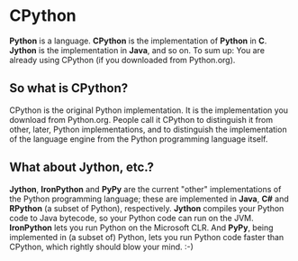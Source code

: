 # CPython

**Python** is a language. **CPython** is the implementation of **Python** in **C**. **Jython** is the implementation in **Java**, and so on. To sum up: You are already using CPython (if you downloaded from Python.org).

## So what is CPython?

CPython is the original Python implementation. It is the implementation you download from Python.org. People call it CPython to distinguish it from other, later, Python implementations, and to distinguish the implementation of the language engine from the Python programming language itself.

## What about Jython, etc.?

**Jython**, **IronPython** and **PyPy** are the current "other" implementations of the Python programming language; these are implemented in **Java**, **C#** and **RPython** (a subset of Python), respectively. **Jython** compiles your Python code to Java bytecode, so your Python code can run on the JVM. **IronPython** lets you run Python on the Microsoft CLR. And **PyPy**, being implemented in (a subset of) Python, lets you run Python code faster than CPython, which rightly should blow your mind. :-)


